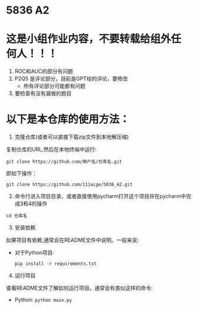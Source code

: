 # 5836 A2
# 这是小组作业内容，**不要转载给组外任何人！！！**
1. ROC和AUC的部分有问题
2. P2Q5 是评论部分，目前是GPT给的评论，要修改
   * 所有评论部分可能都有问题
3. 要检查有没有漏做的题目

# 以下是本仓库的使用方法：
1. 克隆仓库(或者可以直接下载zip文件到本地解压缩)

复制仓库的URL,然后在本地终端中运行:
  
```
git clone https://github.com/用户名/仓库名.git
```
  
即如下操作：
```
git clone https://github.com/111acge/5836_A2.git
```

2. 命令行进入项目目录，或者直接使用pycharm打开这个项目并在pycharm中完成3和4的操作

```
cd 仓库名
```

3. 安装依赖

如果项目有依赖,通常会在README文件中说明。一般来说:

- 对于Python项目:

  ```
  pip install -r requirements.txt
  ```
  
4. 运行项目

查看README文件了解如何运行项目。通常会有类似这样的命令:

- Python: `python main.py`